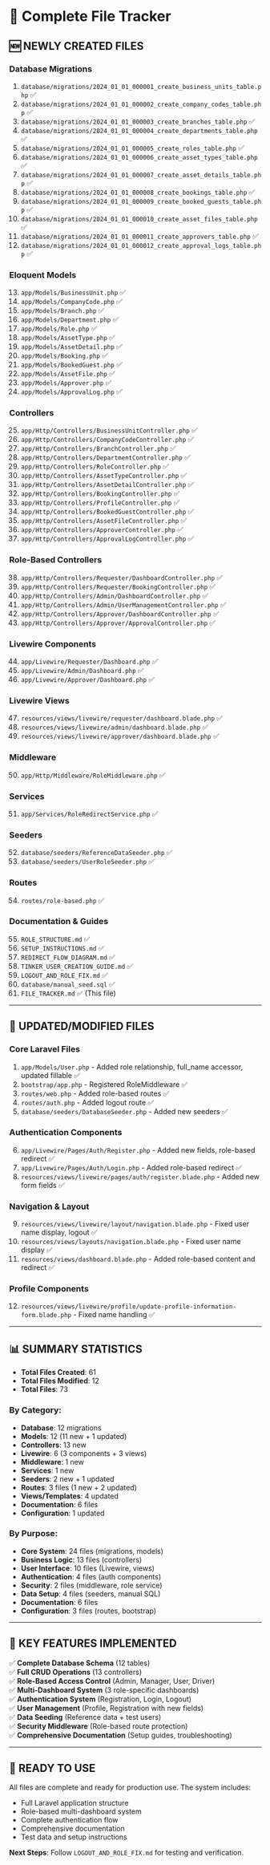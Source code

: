 # 📁 Complete File Tracker

## 🆕 **NEWLY CREATED FILES**

### **Database Migrations**
1. `database/migrations/2024_01_01_000001_create_business_units_table.php` ✅
2. `database/migrations/2024_01_01_000002_create_company_codes_table.php` ✅
3. `database/migrations/2024_01_01_000003_create_branches_table.php` ✅
4. `database/migrations/2024_01_01_000004_create_departments_table.php` ✅
5. `database/migrations/2024_01_01_000005_create_roles_table.php` ✅
6. `database/migrations/2024_01_01_000006_create_asset_types_table.php` ✅
7. `database/migrations/2024_01_01_000007_create_asset_details_table.php` ✅
8. `database/migrations/2024_01_01_000008_create_bookings_table.php` ✅
9. `database/migrations/2024_01_01_000009_create_booked_guests_table.php` ✅
10. `database/migrations/2024_01_01_000010_create_asset_files_table.php` ✅
11. `database/migrations/2024_01_01_000011_create_approvers_table.php` ✅
12. `database/migrations/2024_01_01_000012_create_approval_logs_table.php` ✅

### **Eloquent Models**
13. `app/Models/BusinessUnit.php` ✅
14. `app/Models/CompanyCode.php` ✅
15. `app/Models/Branch.php` ✅
16. `app/Models/Department.php` ✅
17. `app/Models/Role.php` ✅
18. `app/Models/AssetType.php` ✅
19. `app/Models/AssetDetail.php` ✅
20. `app/Models/Booking.php` ✅
21. `app/Models/BookedGuest.php` ✅
22. `app/Models/AssetFile.php` ✅
23. `app/Models/Approver.php` ✅
24. `app/Models/ApprovalLog.php` ✅

### **Controllers**
25. `app/Http/Controllers/BusinessUnitController.php` ✅
26. `app/Http/Controllers/CompanyCodeController.php` ✅
27. `app/Http/Controllers/BranchController.php` ✅
28. `app/Http/Controllers/DepartmentController.php` ✅
29. `app/Http/Controllers/RoleController.php` ✅
30. `app/Http/Controllers/AssetTypeController.php` ✅
31. `app/Http/Controllers/AssetDetailController.php` ✅
32. `app/Http/Controllers/BookingController.php` ✅
33. `app/Http/Controllers/ProfileController.php` ✅
34. `app/Http/Controllers/BookedGuestController.php` ✅
35. `app/Http/Controllers/AssetFileController.php` ✅
36. `app/Http/Controllers/ApproverController.php` ✅
37. `app/Http/Controllers/ApprovalLogController.php` ✅

### **Role-Based Controllers**
38. `app/Http/Controllers/Requester/DashboardController.php` ✅
39. `app/Http/Controllers/Requester/BookingController.php` ✅
40. `app/Http/Controllers/Admin/DashboardController.php` ✅
41. `app/Http/Controllers/Admin/UserManagementController.php` ✅
42. `app/Http/Controllers/Approver/DashboardController.php` ✅
43. `app/Http/Controllers/Approver/ApprovalController.php` ✅

### **Livewire Components**
44. `app/Livewire/Requester/Dashboard.php` ✅
45. `app/Livewire/Admin/Dashboard.php` ✅
46. `app/Livewire/Approver/Dashboard.php` ✅

### **Livewire Views**
47. `resources/views/livewire/requester/dashboard.blade.php` ✅
48. `resources/views/livewire/admin/dashboard.blade.php` ✅
49. `resources/views/livewire/approver/dashboard.blade.php` ✅

### **Middleware**
50. `app/Http/Middleware/RoleMiddleware.php` ✅

### **Services**
51. `app/Services/RoleRedirectService.php` ✅

### **Seeders**
52. `database/seeders/ReferenceDataSeeder.php` ✅
53. `database/seeders/UserRoleSeeder.php` ✅

### **Routes**
54. `routes/role-based.php` ✅

### **Documentation & Guides**
55. `ROLE_STRUCTURE.md` ✅
56. `SETUP_INSTRUCTIONS.md` ✅
57. `REDIRECT_FLOW_DIAGRAM.md` ✅
58. `TINKER_USER_CREATION_GUIDE.md` ✅
59. `LOGOUT_AND_ROLE_FIX.md` ✅
60. `database/manual_seed.sql` ✅
61. `FILE_TRACKER.md` ✅ (This file)

---

## 🔄 **UPDATED/MODIFIED FILES**

### **Core Laravel Files**
1. `app/Models/User.php` - Added role relationship, full_name accessor, updated fillable ✅
2. `bootstrap/app.php` - Registered RoleMiddleware ✅
3. `routes/web.php` - Added role-based routes ✅
4. `routes/auth.php` - Added logout route ✅
5. `database/seeders/DatabaseSeeder.php` - Added new seeders ✅

### **Authentication Components**
6. `app/Livewire/Pages/Auth/Register.php` - Added new fields, role-based redirect ✅
7. `app/Livewire/Pages/Auth/Login.php` - Added role-based redirect ✅
8. `resources/views/livewire/pages/auth/register.blade.php` - Added new form fields ✅

### **Navigation & Layout**
9. `resources/views/livewire/layout/navigation.blade.php` - Fixed user name display, logout ✅
10. `resources/views/layouts/navigation.blade.php` - Fixed user name display ✅
11. `resources/views/dashboard.blade.php` - Added role-based content and redirect ✅

### **Profile Components**
12. `resources/views/livewire/profile/update-profile-information-form.blade.php` - Fixed name handling ✅

---

## 📊 **SUMMARY STATISTICS**

- **Total Files Created**: 61
- **Total Files Modified**: 12
- **Total Files**: 73

### **By Category**:
- **Database**: 12 migrations
- **Models**: 12 (11 new + 1 updated)
- **Controllers**: 13 new
- **Livewire**: 6 (3 components + 3 views)
- **Middleware**: 1 new
- **Services**: 1 new
- **Seeders**: 2 new + 1 updated
- **Routes**: 3 files (1 new + 2 updated)
- **Views/Templates**: 4 updated
- **Documentation**: 6 files
- **Configuration**: 1 updated

### **By Purpose**:
- **Core System**: 24 files (migrations, models)
- **Business Logic**: 13 files (controllers)
- **User Interface**: 10 files (Livewire, views)
- **Authentication**: 4 files (auth components)
- **Security**: 2 files (middleware, role service)
- **Data Setup**: 4 files (seeders, manual SQL)
- **Documentation**: 6 files
- **Configuration**: 3 files (routes, bootstrap)

---

## 🎯 **KEY FEATURES IMPLEMENTED**

✅ **Complete Database Schema** (12 tables)  
✅ **Full CRUD Operations** (13 controllers)  
✅ **Role-Based Access Control** (Admin, Manager, User, Driver)  
✅ **Multi-Dashboard System** (3 role-specific dashboards)  
✅ **Authentication System** (Registration, Login, Logout)  
✅ **User Management** (Profile, Registration with new fields)  
✅ **Data Seeding** (Reference data + test users)  
✅ **Security Middleware** (Role-based route protection)  
✅ **Comprehensive Documentation** (Setup guides, troubleshooting)

---

## 🚀 **READY TO USE**

All files are complete and ready for production use. The system includes:
- Full Laravel application structure
- Role-based multi-dashboard system
- Complete authentication flow
- Comprehensive documentation
- Test data and setup instructions

**Next Steps**: Follow `LOGOUT_AND_ROLE_FIX.md` for testing and verification.